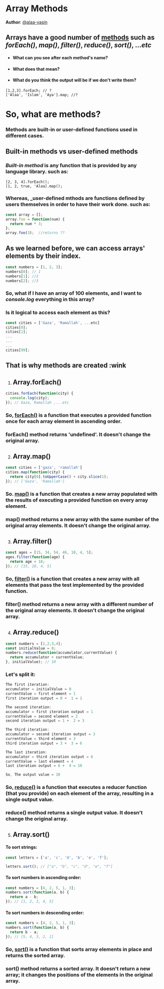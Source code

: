 # Array Methods

**Author**: [@alaa-yasin](https://github.com/alaa-yasin)

## Arrays have a good number of [methods](https://www.w3schools.com/jsref/jsref_obj_array.asp) such as _forEach()_, _map()_, _filter()_, _reduce()_, _sort()_, ..._etc_ 

- #### What can you see after each method's name?
- #### What does that mean?
- #### What do you think the output will be if we don't write them?
```
[1,2,3].forEach; // ?
['Alaa', 'Islam', 'Aya'].map; //?
```
# So, what are methods?
### Methods are built-in or user-defined functions used in different cases.

## Built-in methods vs user-defined methods

### _Built-in method_ is any function that is provided by any language library. such as:
```
[2, 3, 4].forEach();
[1, 2, true, 'Alaa].map();
```
### Whereas, _user-defined mthods are functions defined by users themselves in order to have their work done. such as:

```js
const array = [];
array.foo = function(num) {
  return num * 3;
};
array.foo(3);  //returns ??
```

## As we learned before, we can access arrays' elements by their index.
```js
const numbers = [1, 2, 3];
numbers[0]; // 1
numbers[1]; //2
numbers[2]; //3
```

### So, what if I have an array of 100 elements, and I want to _console.log_ everything in this array?
### Is it logical to access each element as this?
```js
const cities = ['Gaza', 'Ramallah', ...etc]
cities[0];
cities[1];
...
...
...
cities[99];
```
## That is why methods are created :wink

1. ## Array.forEach()
```js
cities.forEach(function(city) {
  console.log(city);
}); // Gaza, Ramallah ,...etc
```
### So, [forEach()](https://developer.mozilla.org/en-US/docs/Web/JavaScript/Reference/Global_Objects/Array/forEach) is a function that executes a provided function once for each array element in ascending order.
### forEach() method returns 'undefined'. It doesn't change the original array.

2. ## Array.map()

```js
const cities = ['gaza', 'ramallah']
cities.map(function(city) {
  return city[0].toUpperCase() + city.slice(1);
}); // ['Gaza', 'Ramallah']
```

### So. [map()](https://developer.mozilla.org/en-US/docs/Web/JavaScript/Reference/Global_Objects/Array/map) is a function that creates a new array populated with the results of executing a provided function on every array element.
### map() method returns a new array with the same number of the original array elements. It doesn't change the original array.

3. ## Array.filter()
```js
const ages = [15, 34, 54, 46, 10, 4, 5];
ages.filter(function(age) {
  return age < 18;
}); // [15, 10, 4, 5]
```
### So, [filter()](https://developer.mozilla.org/en-US/docs/Web/JavaScript/Reference/Global_Objects/Array/filter) is a function that creates a new array with all elements that pass the test implemented by the provided function.
### filter() method returns a new array with a different number of the original array elements. It doesn't change the original array.

4. ## Array.reduce()
```js
const numbers = [1,2,3,4];
const initialValue = 0;
numbers.reduce(function(accumulator,currentValue) {
  return accumulator + currentValue;
}, initialValue); // 10
```
### Let's split it:
```js
The first iteration:
accumulator = initialValue = 0
currentValue = first element = 1
first iteration output = 0 +  1 = 1
```
```js
The second iteration:
accumulator = first iteration output = 1
currentValue = second element = 2
second iteration output = 1 +  2 = 3
```
```js
The third iteration:
accumulator = second iteration output = 3
currentValue = third element = 3
third iteration output = 3 +  3 = 6
```
```js
The last iteration:
accumulator = third iteration output = 6
currentValue = last element = 4
last iteration output = 6 +  4 = 10
```
```js
So, The output value = 10
```
### So, [reduce()](https://developer.mozilla.org/en-US/docs/Web/JavaScript/Reference/Global_Objects/Array/Reduce) is a function that executes a reducer function (that you provide) on each element of the array, resulting in a single output value.
### reduce() method returns a single output value. It doesn't change the original array.

5. ## Array.sort()
#### To sort strings:
```js
const letters = ['a', 'c', 'd', 'b', 'e', 'f'];

letters.sort(); // ["a", "b", "c", "d", "e", "f"]
```
#### To sort numbers in ascending order:
```js
const numbers = [4, 2, 5, 1, 3];
numbers.sort(function(a, b) {
  return a - b;
}); // [1, 2, 3, 4, 5]
```
#### To sort numbers in descending order:
```js
const numbers = [4, 2, 5, 1, 3];
numbers.sort(function(a, b) {
  return b - a;
}); // [5, 4, 3, 2, 1]
```
### So, [sort()](https://developer.mozilla.org/en-US/docs/Web/JavaScript/Reference/Global_Objects/Array/sort) is a function that sorts array elements in place and returns the sorted array.
### sort() method returns a sorted array. It doesn't return a new array; it changes the positions of the elements in the original array.
